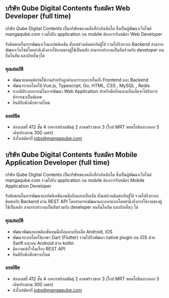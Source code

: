 ## บริษัท Qube Digital Contents รับสมัคร Web Developer (full time)

บริษัท Qube Digital Contents เป็นบริษัทขนาดเล็กที่กำลังเติบโต ซึ่งเป็นผู้พัฒนาเว็บไซต์ mangaqube.com รวมไปถึง application บน mobile ต้องการรับสมัคร Web Developer

รับผิดชอบในการพัฒนาเว็บแอปพลิเคชัน ตั้งแต่ส่วนติดต่อกับผู้ใช้ รวมไปถึงระบบ Backend สามารถพัฒนาเว็บไซต์โดยคำนึงถึงการใช้งานของผู้ใช้เป็นหลัก
สามารถทำงานเป็นทีมร่วมกับ developer คนอื่นในทีม และฝ่ายอื่นๆได้

### คุณสมบัติ 
- พัฒนาแพลตฟอร์มใช้งานสำหรับลูกค้าและระบบภายในทั้ง Frontend และ Backend
- พัฒนาระบบโดยใช้ Vue.js, Typescript, Go, HTML, CSS , MySQL , Redis 
- หากมีประสบการณ์ในการพัฒนา Web Application สำหรับมือถือและแท็บเล็ตจะได้รับการพิจารณาเป็นพิเศษ 
- ยินดีรับนักศึกษาจบใหม่

### ออฟฟิศ
- ห้องเลขที่ 412 ชั้น 4 อาคารพร้อมพันธุ์ 2 ลาดพร้าวซอย 3 (ใกล้ MRT พหลโยธินทางออก 5 เดินประมาณ 300 เมตร)
- ส่งใบสมัครที่ jobs@mangaqube.com






## บริษัท Qube Digital Contents รับสมัคร Mobile Application Developer (full time)

บริษัท Qube Digital Contents เป็นบริษัทขนาดเล็กที่กำลังเติบโต ซึ่งเป็นผู้พัฒนาเว็บไซต์ mangaqube.com รวมไปถึง application บน mobile ต้องการรับสมัคร Mobile Application Developer

รับผิดชอบในการพัฒนาแอปพลิเคชันบนมือถือและแท็บเล็ต ตั้งแต่ส่วนติดต่อกับผู้ใช้ รวมไปถึงระบบติดต่อกับ Backend ผ่าน REST API โดยสามารถพัฒนาและออกแบบโดยคำนึงถึงการใช้งานของผู้ใช้เป็นหลัก
สามารถทำงานเป็นทีมร่วมกับ developer คนอื่นในทีม และฝ่ายอื่นๆ ได้

### คุณสมบัติ 
- พัฒนาพัฒนาแอพลิเคชั่นบนมือถือและแท็บเล็ต Android, iOS
- พัฒนาระบบโดยใช้ภาษา Dart (Flutter) รวมไปถึงพัฒนา native plugin บน iOS ด้วย Swift และบน Android ด้วย kotlin
- มีความเข้าใจในเรื่อง REST API 
- ยินดีรับนักศึกษาจบใหม่

### ออฟฟิศ
- ห้องเลขที่ 412 ชั้น 4 อาคารพร้อมพันธุ์ 2 ลาดพร้าวซอย 3 (ใกล้ MRT พหลโยธินทางออก 5 เดินประมาณ 300 เมตร)
- ส่งใบสมัครที่ jobs@mangaqube.com


